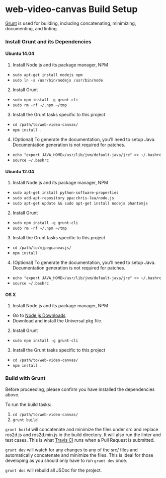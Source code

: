 # web-video-canvas Build Setup

[Grunt](http://gruntjs.com/) is used for building, including concatenating, minimizing, documenting, and linting.

### Install Grunt and its Dependencies

#### Ubuntu 14.04

1. Install Node.js and its package manager, NPM

- `sudo apt-get install nodejs npm`
- `sudo ln -s /usr/bin/nodejs /usr/bin/node`

2. Install Grunt

- `sudo npm install -g grunt-cli`
- `sudo rm -rf ~/.npm ~/tmp`

3. Install the Grunt tasks specific to this project

- `cd /path/to/web-video-canvas/`
- `npm install .`

4. (Optional) To generate the documentation, you'll need to setup Java. Documentation generation is not required for patches.

- `echo "export JAVA_HOME=/usr/lib/jvm/default-java/jre" >> ~/.bashrc`
- `source ~/.bashrc`

#### Ubuntu 12.04

1. Install Node.js and its package manager, NPM

- `sudo apt-get install python-software-properties`
- `sudo add-apt-repository ppa:chris-lea/node.js`
- `sudo apt-get update && sudo apt-get install nodejs phantomjs`

2. Install Grunt

- `sudo npm install -g grunt-cli`
- `sudo rm -rf ~/.npm ~/tmp`

3. Install the Grunt tasks specific to this project

- `cd /path/to/mjpegcanvasjs/`
- `npm install .`

4. (Optional) To generate the documentation, you'll need to setup Java. Documentation generation is not required for patches.

- `echo "export JAVA_HOME=/usr/lib/jvm/default-java/jre" >> ~/.bashrc`
- `source ~/.bashrc`

#### OS X

1. Install Node.js and its package manager, NPM

- Go to [Node.js Downloads](http://nodejs.org/download/)
- Download and install the Universal pkg file.

2. Install Grunt

- `sudo npm install -g grunt-cli`

3. Install the Grunt tasks specific to this project

- `cd /path/to/web-video-canvas/`
- `npm install .`

### Build with Grunt

Before proceeding, please confirm you have installed the dependencies above.

To run the build tasks:

1. `cd /path/to/web-video-canvas/`
2. `grunt build`

`grunt build` will concatenate and minimize the files under src and replace ros2d.js and ros2d.min.js in the build directory. It will also run the linter and test cases. This is what [Travis CI](https://app.travis-ci.com/github/Techming/web-video-canvas) runs when a Pull Request is submitted.

`grunt dev` will watch for any changes to any of the src/ files and automatically concatenate and minimize the files. This is ideal for those developing as you should only have to run `grunt dev` once.

`grunt doc` will rebuild all JSDoc for the project.
